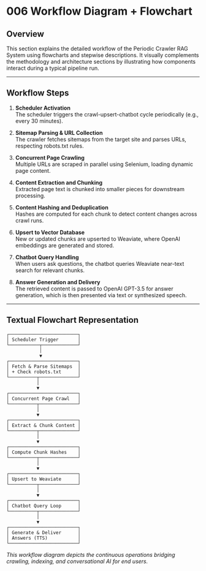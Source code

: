 # 006 Workflow Diagram + Flowchart

## Overview

This section explains the detailed workflow of the Periodic Crawler RAG System using flowcharts and stepwise descriptions. It visually complements the methodology and architecture sections by illustrating how components interact during a typical pipeline run.

---

## Workflow Steps

1. **Scheduler Activation**  
   The scheduler triggers the crawl-upsert-chatbot cycle periodically (e.g., every 30 minutes).

2. **Sitemap Parsing & URL Collection**  
   The crawler fetches sitemaps from the target site and parses URLs, respecting robots.txt rules.

3. **Concurrent Page Crawling**  
   Multiple URLs are scraped in parallel using Selenium, loading dynamic page content.

4. **Content Extraction and Chunking**  
   Extracted page text is chunked into smaller pieces for downstream processing.

5. **Content Hashing and Deduplication**  
   Hashes are computed for each chunk to detect content changes across crawl runs.

6. **Upsert to Vector Database**  
   New or updated chunks are upserted to Weaviate, where OpenAI embeddings are generated and stored.

7. **Chatbot Query Handling**  
   When users ask questions, the chatbot queries Weaviate near-text search for relevant chunks.

8. **Answer Generation and Delivery**  
   The retrieved content is passed to OpenAI GPT-3.5 for answer generation, which is then presented via text or synthesized speech.

---

## Textual Flowchart Representation
```
┌─────────────────────────┐
│ Scheduler Trigger       │
└───────────┬─────────────┘
            │
            ▼
┌─────────────────────────┐
│ Fetch & Parse Sitemaps  │
│ + Check robots.txt      │
└──────────┬──────────────┘
           │
           ▼
┌─────────────────────────┐
│ Concurrent Page Crawl   │
└──────────┬──────────────┘
           │
           ▼
┌─────────────────────────┐
│ Extract & Chunk Content │
└──────────┬──────────────┘
           │
           ▼
┌─────────────────────────┐
│ Compute Chunk Hashes    │
└──────────┬──────────────┘
           │
           ▼
┌─────────────────────────┐
│ Upsert to Weaviate      │
└──────────┬──────────────┘
           │
           ▼
┌─────────────────────────┐
│ Chatbot Query Loop      │
└──────────┬──────────────┘
           │
           ▼
┌─────────────────────────┐
│ Generate & Deliver      │
│ Answers (TTS)           │
└─────────────────────────┘
```
*This workflow diagram depicts the continuous operations bridging crawling, indexing, and conversational AI for end users.*
 
